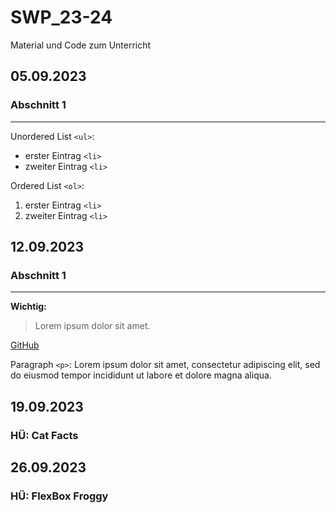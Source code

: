 # SWP_23-24
Material und Code zum Unterricht


## 05.09.2023
### Abschnitt 1
---
Unordered List `<ul>`:
- erster Eintrag `<li>`
- zweiter Eintrag `<li>`

Ordered List `<ol>`:
1. erster Eintrag `<li>`
2. zweiter Eintrag `<li>`


## 12.09.2023
### Abschnitt 1
---
**Wichtig:**
> Lorem ipsum dolor sit amet.

[GitHub](https://github.com)

Paragraph `<p>`:
Lorem ipsum dolor sit amet, consectetur adipiscing elit, sed do eiusmod tempor incididunt ut labore et dolore magna aliqua.


## 19.09.2023
### HÜ: Cat Facts

## 26.09.2023
### HÜ: FlexBox Froggy